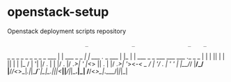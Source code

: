 # openstack-setup
Openstack deployment scripts repository


                             _              _                 _    _                                   
 _ _ _  _ _ _  _ _ _    ___ | | ___  _ _  _| | ___ ._ _  ___ | |_ | | ___  _ _  ___    ___  ___ ._ _ _ 
| | | || | | || | | |_ / | '| |/ . \| | |/ . |/ ._>| ' |<_> || . \| |/ ._>| '_><_-< _ / | '/ . \| ' ' |
|__/_/ |__/_/ |__/_/<_>\_|_.|_|\___/`___|\___|\___.|_|_|<___||___/|_|\___.|_|  /__/<_>\_|_.\___/|_|_|_|
                                                                                                       
